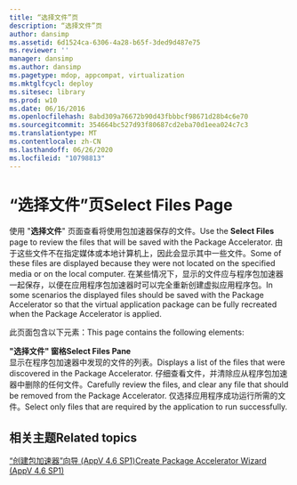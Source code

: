 ```yaml
---
title: “选择文件”页
description: “选择文件”页
author: dansimp
ms.assetid: 6d1524ca-6306-4a28-b65f-3ded9d487e75
ms.reviewer: ''
manager: dansimp
ms.author: dansimp
ms.pagetype: mdop, appcompat, virtualization
ms.mktglfcycl: deploy
ms.sitesec: library
ms.prod: w10
ms.date: 06/16/2016
ms.openlocfilehash: 8abd309a76672b90d43fbbbcf98671d28b4c6e70
ms.sourcegitcommit: 354664bc527d93f80687cd2eba70d1eea024c7c3
ms.translationtype: MT
ms.contentlocale: zh-CN
ms.lasthandoff: 06/26/2020
ms.locfileid: "10798813"
---
```

# <span data-ttu-id="eb57e-103">“选择文件”页</span><span class="sxs-lookup"><span data-stu-id="eb57e-103">Select Files Page</span></span>


<span data-ttu-id="eb57e-104">使用 "**选择文件**" 页面查看将使用包加速器保存的文件。</span><span class="sxs-lookup"><span data-stu-id="eb57e-104">Use the **Select Files** page to review the files that will be saved with the Package Accelerator.</span></span> <span data-ttu-id="eb57e-105">由于这些文件不在指定媒体或本地计算机上，因此会显示其中一些文件。</span><span class="sxs-lookup"><span data-stu-id="eb57e-105">Some of these files are displayed because they were not located on the specified media or on the local computer.</span></span> <span data-ttu-id="eb57e-106">在某些情况下，显示的文件应与程序包加速器一起保存，以便在应用程序包加速器时可以完全重新创建虚拟应用程序包。</span><span class="sxs-lookup"><span data-stu-id="eb57e-106">In some scenarios the displayed files should be saved with the Package Accelerator so that the virtual application package can be fully recreated when the Package Accelerator is applied.</span></span>

<span data-ttu-id="eb57e-107">此页面包含以下元素：</span><span class="sxs-lookup"><span data-stu-id="eb57e-107">This page contains the following elements:</span></span>

<a href="" id="select-files-pane"></a>**<span data-ttu-id="eb57e-108">"选择文件" 窗格</span><span class="sxs-lookup"><span data-stu-id="eb57e-108">Select Files Pane</span></span>**  
<span data-ttu-id="eb57e-109">显示在程序包加速器中发现的文件的列表。</span><span class="sxs-lookup"><span data-stu-id="eb57e-109">Displays a list of the files that were discovered in the Package Accelerator.</span></span> <span data-ttu-id="eb57e-110">仔细查看文件，并清除应从程序包加速器中删除的任何文件。</span><span class="sxs-lookup"><span data-stu-id="eb57e-110">Carefully review the files, and clear any file that should be removed from the Package Accelerator.</span></span> <span data-ttu-id="eb57e-111">仅选择应用程序成功运行所需的文件。</span><span class="sxs-lookup"><span data-stu-id="eb57e-111">Select only files that are required by the application to run successfully.</span></span>

## <span data-ttu-id="eb57e-112">相关主题</span><span class="sxs-lookup"><span data-stu-id="eb57e-112">Related topics</span></span>


[<span data-ttu-id="eb57e-113">“创建包加速器”向导 (AppV 4.6 SP1)</span><span class="sxs-lookup"><span data-stu-id="eb57e-113">Create Package Accelerator Wizard (AppV 4.6 SP1)</span></span>](create-package-accelerator-wizard--appv-46-sp1-.md)

 

 





